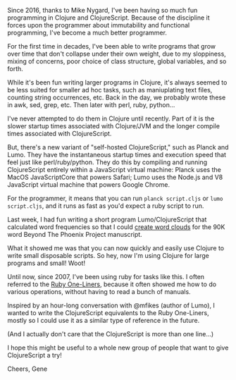 Since 2016, thanks to Mike Nygard, I've been having so much fun programming in Clojure and ClojureScript.  Because of the discipline it forces upon the programmer about immutability and functional programming, I've become a much better programmer.

For the first time in decades, I've been able to write programs that grow over time that don't collapse under their own weight, due to my sloppiness, mixing of concerns, poor choice of class structure, global variables, and so forth.

While it's been fun writing larger programs in Clojure, it's always seemed to be less suited for smaller ad hoc tasks, such as maniuplating text files, counting string occurrences, etc.  Back in the day, we probably wrote these in awk, sed, grep, etc.  Then later with perl, ruby, python...

I've never attempted to do them in Clojure until recently.  Part of it is the slower startup times associated with Clojure/JVM and the longer compile times associated with ClojureScript. 

But, there's a new variant of "self-hosted ClojureScript," such as Planck and Lumo. They have the instantaneous startup times and execution speed that feel just like perl/ruby/python.  They do this by compiling and running ClojureScript entirely within a JavaScript virtual machine: Planck uses the MacOS JavaScriptCore that powers Safari; Lumo uses the Node.js and V8 JavaScript virtual machine that powers Google Chrome.

For the programmer, it means that you can run `planck script.cljs` or `lumo script.cljs`, and it runs as fast as you'd expect a ruby script to run.

Last week, I had fun writing a short program Lumo/ClojureScript that calculated word frequencies so that I could [create word clouds](https://gist.github.com/realgenekim/2c7bd1cb33f6ffc2b13b1ad413d2fb06) for the 90K word Beyond The Phoenix Project manuscript.

What it showed me was that you can now quickly and easily use Clojure to write small disposable scripts.  So hey, now I'm using Clojure for large programs and small! Woot!

Until now, since 2007, I've been using ruby for tasks like this.  I often referred to the [Ruby One-Liners](http://reference.jumpingmonkey.org/programming_languages/ruby/ruby-one-liners.html), because it often showed me how to do various operations, without having to read a bunch of manuals.

Inspired by an hour-long conversation with @mfikes (author of Lumo), I wanted to write the ClojureScript equivalents to the Ruby One-Liners, mostly so I could use it as a similar type of reference in the future.

(And I actually don't care that the ClojureScript is more than one line...)

I hope this might be useful to a whole new group of people that want to give ClojureScript a try!

Cheers,
Gene





